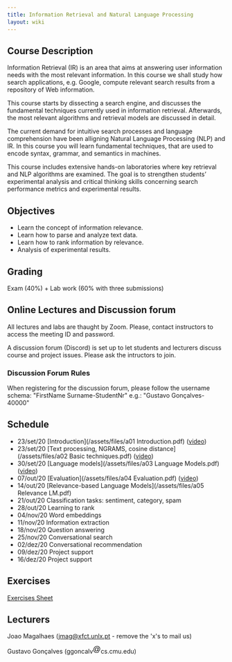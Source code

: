 ```yaml
---
title: Information Retrieval and Natural Language Processing
layout: wiki
---
```


## Course Description

Information Retrieval (IR) is an area that aims at answering user information needs with the most relevant information. In this course we shall study how search applications, e.g. Google, compute relevant search results from a repository of Web information.

This course starts by dissecting a search engine, and discusses the fundamental techniques currently used in information retrieval. Afterwards, the most relevant algorithms and retrieval models are discussed in detail.

The current demand for intuitive search processes and language comprehension have been alligning Natural Language Processing (NLP) and IR. In this course you will learn fundamental techniques, that are used to encode syntax, grammar, and semantics in machines. 

This course includes extensive hands-on laboratories where key retrieval and NLP algorithms are examined. The goal is to strengthen students’ experimental analysis and critical thinking skills concerning search performance metrics and experimental results.

## Objectives
- Learn the concept of information relevance.
- Learn how to parse and analyze text data.
- Learn how to rank information by relevance.
- Analysis of experimental results.

## Grading
Exam (40%) + Lab work (60% with three submissions)

## Online Lectures and Discussion forum

All lectures and labs are thaught by Zoom. Please, contact instructors to access the meeting ID and password.

A discussion forum (Discord) is set up to let students and lecturers discuss course and project issues. Please ask the intructors to join.

### Discussion Forum Rules
When registering for the discussion forum, please follow the username schema: "FirstName Surname-StudentNr" e.g.: "Gustavo Gonçalves-40000"

## Schedule
- 23/set/20	[Introduction](/assets/files/a01 Introduction.pdf) ([video](https://youtu.be/Eak1ymcSIXs))
- 23/set/20	[Text processing, NGRAMS, cosine distance](/assets/files/a02 Basic techniques.pdf) ([video](https://youtu.be/Eak1ymcSIXs))
- 30/set/20	[Language models](/assets/files/a03 Language Models.pdf) ([video](https://youtu.be/hyijYuoZ0pA))
- 07/out/20	[Evaluation](/assets/files/a04 Evaluation.pdf) ([video](https://youtu.be/fkjqwZUPMGw))
- 14/out/20	[Relevance-based Language Models](/assets/files/a05 Relevance LM.pdf)
- 21/out/20	Classification tasks: sentiment, category, spam
- 28/out/20	Learning to rank
- 04/nov/20	Word embeddings
- 11/nov/20	Information extraction
- 18/nov/20	Question answering
- 25/nov/20	Conversational search
- 02/dez/20	Conversational recommendation
- 09/dez/20 Project support
- 16/dez/20 Project support

## Exercises
[Exercises Sheet](/assets/files/Exercises.pdf)

## Lecturers
Joao Magalhaes (jmag@xfct.unlx.pt - remove the 'x's to mail us)

Gustavo Gonçalves (ggoncalv<img src="/assets/images/at_sign.png" alt=" " style="display:inline;margin:0;border-radius:0"/>cs.cmu.edu)
